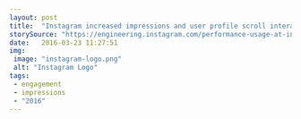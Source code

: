 ```yaml
---
layout: post
title:  "Instagram increased impressions and user profile scroll interactions by decreasing the response size of the JSON needed for displaying comments (by 33% for the median and 50% for the 95th percentile for the main endpoint)."
storySource: "https://engineering.instagram.com/performance-usage-at-instagram-d2ba0347e442#.a958sdbx9"
date:   2016-03-23 11:27:51
img:
 image: "instagram-logo.png"
 alt: "Instagram Logo"
tags:
 - engagement
 - impressions
 - "2016"
---
```

